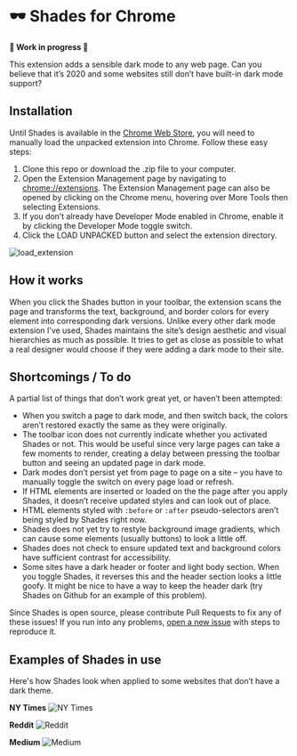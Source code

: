 # 🕶 Shades for Chrome

**🚧 Work in progress 🚧**

This extension adds a sensible dark mode to any web page. Can you believe that it’s 2020 and some websites still don’t have built-in dark mode support?

## Installation

Until Shades is available in the [Chrome Web Store](https://chrome.google.com/webstore/category/extensions), you will need to manually load the unpacked extension into Chrome. Follow these easy steps:

1. Clone this repo or download the .zip file to your computer.
1. Open the Extension Management page by navigating to [chrome://extensions](chrome://extensions). The Extension Management page can also be opened by clicking on the Chrome menu, hovering over More Tools then selecting Extensions.
1. If you don’t already have Developer Mode enabled in Chrome, enable it by clicking the Developer Mode toggle switch.
1. Click the LOAD UNPACKED button and select the extension directory.

![load_extension](https://user-images.githubusercontent.com/867615/79625096-8e89ea00-80f4-11ea-952f-ac5b8540c1be.png)

## How it works

When you click the Shades button in your toolbar, the extension scans the page and transforms the text, background, and border colors for every element into corresponding dark versions. Unlike every other dark mode extension I’ve used, Shades maintains the site’s design aesthetic and visual hierarchies as much as possible. It tries to get as close as possible to what a real designer would choose if they were adding a dark mode to their site.

## Shortcomings / To do

A partial list of things that don’t work great yet, or haven’t been attempted:

- When you switch a page to dark mode, and then switch back, the colors aren’t restored exactly the same as they were originally.
- The toolbar icon does not currently indicate whether you activated Shades or not. This would be useful since very large pages can take a few moments to render, creating a delay between pressing the toolbar button and seeing an updated page in dark mode.
- Dark modes don’t persist yet from page to page on a site – you have to manually toggle the switch on every page load or refresh.
- If HTML elements are inserted or loaded on the the page after you apply Shades, it doesn’t receive updated styles and can look out of place.
- HTML elements styled with `:before` or `:after` pseudo-selectors aren’t being styled by Shades right now.
- Shades does not yet try to restyle background image gradients, which can cause some elements (usually buttons) to look a little off.
- Shades does not check to ensure updated text and background colors have sufficient contrast for accessibility.
- Some sites have a dark header or footer and light body section. When you toggle Shades, it reverses this and the header section looks a little goofy. It might be nice to have a way to keep the header dark (try Shades on Github for an example of this problem).

Since Shades is open source, please contribute Pull Requests to fix any of these issues! If you run into any problems, [open a new issue](https://github.com/marktron/shades-chrome/issues/new) with steps to reproduce it.

## Examples of Shades in use

Here's how Shades look when applied to some websites that don’t have a dark theme.

**NY Times**
![NY Times](http://markallen.io.s3-us-east-2.amazonaws.com/1587179397.png)

**Reddit**
![Reddit](http://markallen.io.s3-us-east-2.amazonaws.com/1587179485.png)

**Medium**
![Medium](http://markallen.io.s3-us-east-2.amazonaws.com/1587179271.png)

